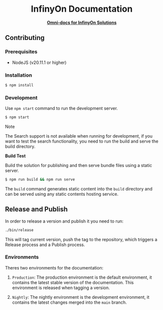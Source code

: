 <div align="center">
  <h1>InfinyOn Documentation</h1>
  <a href="https://fluvio.io" target="_blank">
    <strong>Omni-docs for InfinyOn Solutions</strong>
  </a>
</div>

## Contributing

### Prerequisites

- NodeJS (v20.11.1 or higher)

### Installation

```bash
$ npm install
```

### Development

Use `npm start` command to run the development server.

```bash
$ npm start
```

> [!NOTE]
> The Search support is not available when running for development, if you want
> to test the search functionality, you need to run the build and serve the
> build directory.

**Build Test**

Build the solution for publishing and then serve bundle files using a static server.

```bash
$ npm run build && npm run serve
```

The `build` command generates static content into the `build` directory and
can be served using any static contents hosting service.

## Release and Publish

In order to release a version and publish it you need to run:

```bash
./bin/release
```

This will tag current version, push the tag to the repository, which triggers a
Release process and a Publish process.

### Environments

Theres two environments for the documentation:

1. `Production`: The production environment is the default environment, it
   contains the latest stable version of the documentation. This environment is
   released when tagging a version.

2. `Nightly`: The nightly environment is the development environment, it
   contains the latest changes merged into the `main` branch.
